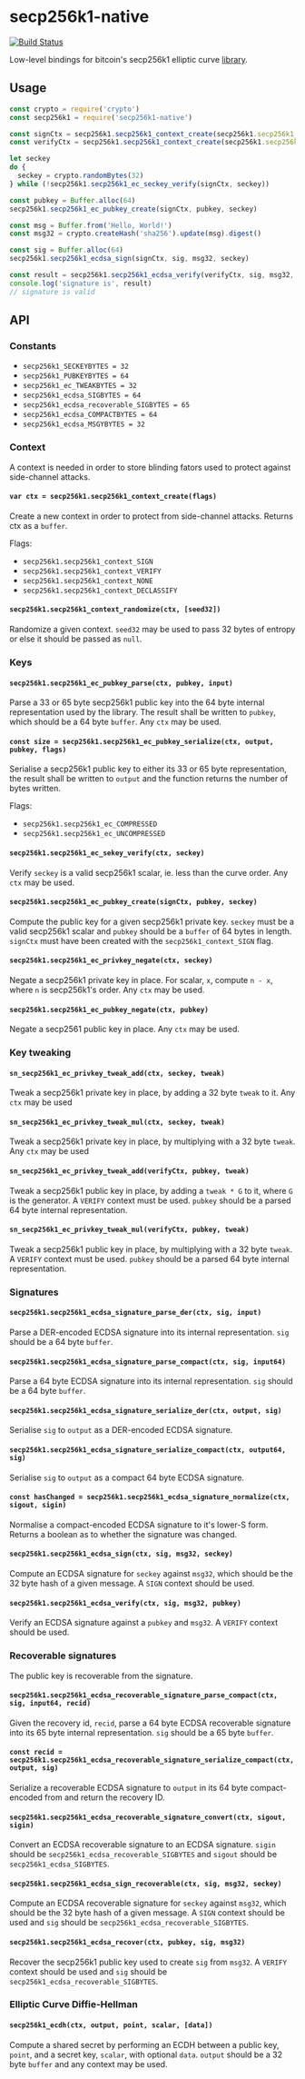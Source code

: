 # secp256k1-native
[![Build Status](https://travis-ci.org/chm-diederichs/secp256k1-native.svg?branch=master)](https://travis-ci.org/chm-diederichs/secp256k1-native)

Low-level bindings for bitcoin's secp256k1 elliptic curve [library](https://github.com/bitcoin-core/secp256k1).

## Usage
```js
const crypto = require('crypto')
const secp256k1 = require('secp256k1-native')

const signCtx = secp256k1.secp256k1_context_create(secp256k1.secp256k1_context_SIGN)
const verifyCtx = secp256k1.secp256k1_context_create(secp256k1.secp256k1_context_VERIFY)

let seckey
do {
  seckey = crypto.randomBytes(32)
} while (!secp256k1.secp256k1_ec_seckey_verify(signCtx, seckey))

const pubkey = Buffer.alloc(64)
secp256k1.secp256k1_ec_pubkey_create(signCtx, pubkey, seckey)

const msg = Buffer.from('Hello, World!')
const msg32 = crypto.createHash('sha256').update(msg).digest()

const sig = Buffer.alloc(64)
secp256k1.secp256k1_ecdsa_sign(signCtx, sig, msg32, seckey)

const result = secp256k1.secp256k1_ecdsa_verify(verifyCtx, sig, msg32, pubkey) ? 'valid' : 'invalid'
console.log('signature is', result)
// signature is valid
```

## API


### Constants

- `secp256k1_SECKEYBYTES = 32`
- `secp256k1_PUBKEYBYTES = 64`
- `secp256k1_ec_TWEAKBYTES = 32`
- `secp256k1_ecdsa_SIGBYTES = 64`
- `secp256k1_ecdsa_recoverable_SIGBYTES = 65`
- `secp256k1_ecdsa_COMPACTBYTES = 64`
- `secp256k1_ecdsa_MSGYBYTES = 32`


### Context


A context is needed in order to store blinding fators used to protect against side-channel attacks.


#### `var ctx = secp256k1.secp256k1_context_create(flags)`

Create a new context in order to protect from side-channel attacks. Returns ctx as a `buffer`.

Flags:
- `secp256k1.secp256k1_context_SIGN`
- `secp256k1.secp256k1_context_VERIFY`
- `secp256k1.secp256k1_context_NONE`
- `secp256k1.secp256k1_context_DECLASSIFY`


#### `secp256k1.secp256k1_context_randomize(ctx, [seed32])`

Randomize a given context. `seed32` may be used to pass 32 bytes of entropy or else it should be passed as `null`.


### Keys

#### `secp256k1.secp256k1_ec_pubkey_parse(ctx, pubkey, input)`

Parse a 33 or 65 byte secp256k1 public key into the 64 byte internal representation used by the library. The result shall be written to `pubkey`, which should be a 64 byte `buffer`. Any `ctx` may be used.


#### `const size = secp256k1.secp256k1_ec_pubkey_serialize(ctx, output, pubkey, flags)`

Serialise a secp256k1 public key to either its 33 or 65 byte representation, the result shall be written to `output` and the function returns the number of bytes written.

Flags:
- `secp256k1.secp256k1_ec_COMPRESSED`
- `secp256k1.secp256k1_ec_UNCOMPRESSED`


#### `secp256k1.secp256k1_ec_sekey_verify(ctx, seckey)`

Verify `seckey` is a valid secp256k1 scalar, ie. less than the curve order. Any `ctx` may be used.


#### `secp256k1.secp256k1_ec_pubkey_create(signCtx, pubkey, seckey)`

Compute the public key for a given secp256k1 private key. `seckey` must be a valid secp256k1 scalar and `pubkey` should be a `buffer` of 64 bytes in length. `signCtx` must have been created with the `secp256k1_context_SIGN` flag.


#### `secp256k1.secp256k1_ec_privkey_negate(ctx, seckey)`

Negate a secp256k1 private key in place. For scalar, `x`, compute `n - x`, where `n` is secp256k1's order. Any `ctx` may be used.


#### `secp256k1.secp256k1_ec_pubkey_negate(ctx, pubkey)`

Negate a secp2561 public key in place. Any `ctx` may be used.


### Key tweaking


#### `sn_secp256k1_ec_privkey_tweak_add(ctx, seckey, tweak)`

Tweak a secp256k1 private key in place, by adding a 32 byte `tweak` to it. Any `ctx` may be used


#### `sn_secp256k1_ec_privkey_tweak_mul(ctx, seckey, tweak)`

Tweak a secp256k1 private key in place, by multiplying with a 32 byte `tweak`. Any `ctx` may be used


#### `sn_secp256k1_ec_privkey_tweak_add(verifyCtx, pubkey, tweak)`

Tweak a secp256k1 public key in place, by adding a `tweak * G` to it, where `G` is the generator. A `VERIFY` context must be used. `pubkey` should be a parsed 64 byte internal representation.


#### `sn_secp256k1_ec_privkey_tweak_mul(verifyCtx, pubkey, tweak)`

Tweak a secp256k1 public key in place, by multiplying with a 32 byte `tweak`. A `VERIFY` context must be used. `pubkey` should be a parsed 64 byte internal representation.


### Signatures


#### `secp256k1.secp256k1_ecdsa_signature_parse_der(ctx, sig, input)`

Parse a DER-encoded ECDSA signature into its internal representation. `sig` should be a 64 byte `buffer`.


#### `secp256k1.secp256k1_ecdsa_signature_parse_compact(ctx, sig, input64)`

Parse a 64 byte ECDSA signature into its internal representation. `sig` should be a 64 byte `buffer`.


#### `secp256k1.secp256k1_ecdsa_signature_serialize_der(ctx, output, sig)`

Serialise `sig` to `output` as a DER-encoded ECDSA signature.


#### `secp256k1.secp256k1_ecdsa_signature_serialize_compact(ctx, output64, sig)`

Serialise `sig` to `output` as a compact 64 byte ECDSA signature.


#### `const hasChanged = secp256k1.secp256k1_ecdsa_signature_normalize(ctx, sigout, sigin)`

Normalise a compact-encoded ECDSA signature to it's lower-S form. Returns a boolean as to whether the signature was changed.


#### `secp256k1.secp256k1_ecdsa_sign(ctx, sig, msg32, seckey)`

Compute an ECDSA signature for `seckey` against `msg32`, which should be the 32 byte hash of a given message. A `SIGN` context should be used.


#### `secp256k1.secp256k1_ecdsa_verify(ctx, sig, msg32, pubkey)`

Verify an ECDSA signature against a `pubkey` and `msg32`. A `VERIFY` context should be used.


### Recoverable signatures

The public key is recoverable from the signature.


#### `secp256k1.secp256k1_ecdsa_recoverable_signature_parse_compact(ctx, sig, input64, recid)`

Given the recovery id, `recid`, parse a 64 byte ECDSA recoverable signature into its 65 byte internal representation. `sig` should be a 65 byte `buffer`.


#### `const recid = secp256k1.secp256k1_ecdsa_recoverable_signature_serialize_compact(ctx, output, sig)`

Serialize a recoverable ECDSA signature to `output` in its 64 byte compact-encoded from and return the recovery ID.


#### `secp256k1.secp256k1_ecdsa_recoverable_signature_convert(ctx, sigout, sigin)`

Convert an ECDSA recoverable signature to an ECDSA signature. `sigin` should be `secp256k1_ecdsa_recoverable_SIGBYTES` and `sigout` should be `secp256k1_ecdsa_SIGBYTES`.


#### `secp256k1.secp256k1_ecdsa_sign_recoverable(ctx, sig, msg32, seckey)`

Compute an ECDSA recoverable signature for `seckey` against `msg32`, which should be the 32 byte hash of a given message. A `SIGN` context should be used and `sig` should be `secp256k1_ecdsa_recoverable_SIGBYTES`.


#### `secp256k1.secp256k1_ecdsa_recover(ctx, pubkey, sig, msg32)`

Recover the secp256k1 public key used to create `sig` from `msg32`. A `VERIFY` context should be used and `sig` should be `secp256k1_ecdsa_recoverable_SIGBYTES`.


### Elliptic Curve Diffie-Hellman


#### `secp256k1_ecdh(ctx, output, point, scalar, [data])`

Compute a shared secret by performing an ECDH between a public key, `point`, and a secret key, `scalar`, with optional `data`. `output` should be a 32 byte `buffer` and any context may be used. 
